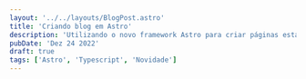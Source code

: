 ```yaml
---
layout: '../../layouts/BlogPost.astro'
title: 'Criando blog em Astro'
description: 'Utilizando o novo framework Astro para criar páginas estáticas para o meu blog'
pubDate: 'Dez 24 2022'
draft: true
tags: ['Astro', 'Typescript', 'Novidade']
---
```

